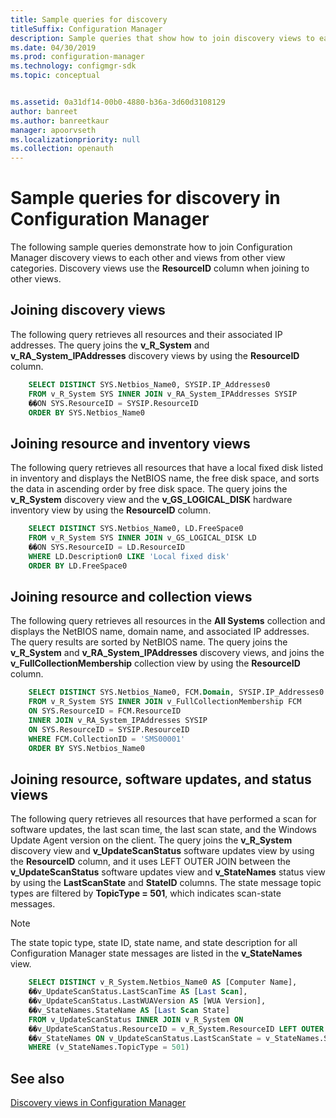 ```yaml
---
title: Sample queries for discovery
titleSuffix: Configuration Manager
description: Sample queries that show how to join discovery views to each other and views from other view categories.
ms.date: 04/30/2019
ms.prod: configuration-manager
ms.technology: configmgr-sdk
ms.topic: conceptual


ms.assetid: 0a31df14-00b0-4880-b36a-3d60d3108129
author: banreet
ms.author: banreetkaur
manager: apoorvseth
ms.localizationpriority: null
ms.collection: openauth
---
```


# Sample queries for discovery in Configuration Manager

The following sample queries demonstrate how to join Configuration Manager discovery views to each other and views from other view categories. Discovery views use the **ResourceID** column when joining to other views.

## Joining discovery views

The following query retrieves all resources and their associated IP addresses. The query joins the **v_R_System** and **v_RA_System_IPAddresses** discovery views by using the **ResourceID** column.

```sql
    SELECT DISTINCT SYS.Netbios_Name0, SYSIP.IP_Addresses0 
    FROM v_R_System SYS INNER JOIN v_RA_System_IPAddresses SYSIP 
    ��ON SYS.ResourceID = SYSIP.ResourceID 
    ORDER BY SYS.Netbios_Name0 
```

## Joining resource and inventory views

The following query retrieves all resources that have a local fixed disk listed in inventory and displays the NetBIOS name, the free disk space, and sorts the data in ascending order by free disk space. The query joins the **v_R_System** discovery view and the **v_GS_LOGICAL_DISK** hardware inventory view by using the **ResourceID** column.

```sql
    SELECT DISTINCT SYS.Netbios_Name0, LD.FreeSpace0 
    FROM v_R_System SYS INNER JOIN v_GS_LOGICAL_DISK LD 
    ��ON SYS.ResourceID = LD.ResourceID 
    WHERE LD.Description0 LIKE 'Local fixed disk' 
    ORDER BY LD.FreeSpace0 
```

## Joining resource and collection views

The following query retrieves all resources in the **All Systems** collection and displays the NetBIOS name, domain name, and associated IP addresses. The query results are sorted by NetBIOS name. The query joins the **v_R_System** and **v_RA_System_IPAddresses** discovery views, and joins the **v_FullCollectionMembership** collection view by using the **ResourceID** column.

```sql
    SELECT DISTINCT SYS.Netbios_Name0, FCM.Domain, SYSIP.IP_Addresses0 
    FROM v_R_System SYS INNER JOIN v_FullCollectionMembership FCM 
    ON SYS.ResourceID = FCM.ResourceID 
    INNER JOIN v_RA_System_IPAddresses SYSIP 
    ON SYS.ResourceID = SYSIP.ResourceID 
    WHERE FCM.CollectionID = 'SMS00001' 
    ORDER BY SYS.Netbios_Name0 
```

## Joining resource, software updates, and status views

The following query retrieves all resources that have performed a scan for software updates, the last scan time, the last scan state, and the Windows Update Agent version on the client. The query joins the **v_R_System** discovery view and **v_UpdateScanStatus** software updates view by using the **ResourceID** column, and it uses LEFT OUTER JOIN between the **v_UpdateScanStatus** software updates view and **v_StateNames** status view by using the **LastScanState** and **StateID** columns. The state message topic types are filtered by **TopicType = 501**, which indicates scan-state messages.

> [!NOTE]
> The state topic type, state ID, state name, and state description for all Configuration Manager state messages are listed in the **v_StateNames** view.

```sql
    SELECT DISTINCT v_R_System.Netbios_Name0 AS [Computer Name], 
    ��v_UpdateScanStatus.LastScanTime AS [Last Scan], 
    ��v_UpdateScanStatus.LastWUAVersion AS [WUA Version], 
    ��v_StateNames.StateName AS [Last Scan State] 
    FROM v_UpdateScanStatus INNER JOIN v_R_System ON 
    ��v_UpdateScanStatus.ResourceID = v_R_System.ResourceID LEFT OUTER JOIN 
    ��v_StateNames ON v_UpdateScanStatus.LastScanState = v_StateNames.StateID 
    WHERE (v_StateNames.TopicType = 501) 
```

## See also

[Discovery views in Configuration Manager](discovery-views-configuration-manager.md)

